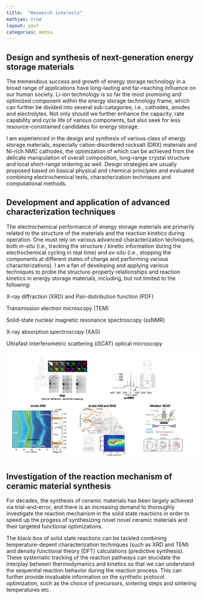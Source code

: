 ```yaml
---
title:  "Research interests"
mathjax: true
layout: post
categories: media
---
```




## Design and synthesis of next-generation energy storage materials

The tremendous success and growth of energy storage technology in a broad range of applications have long-lasting and far-reaching influence on our human society. Li-ion technology is so far the most promising and optimized component within the energy storage technology frame, which can further be divided into several sub-catagories, i.e., cathodes, anodes and electrolytes. Not only should we further enhance the capacity, rate capability and cycle life of various components, but also seek for less resource-constrained candidates for energy storage.

I am experienced in the design and synthesis of various class of energy storage materials, especially cation-disordered rocksalt (DRX) materials and Ni-rich NMC cathodes, the optimization of which can be achieved from the delicate manipulation of overall composition, long-range crystal structure and local short-range ordering as well. Design strategies are usually proposed based on basical physical and chemical principles and evaluated combining electrochemical tests, characterization techniques and computational methods.




## Development and application of advanced characterization techniques

The electrochemical performance of energy storage materials are primarily related to the structure of the materials and the reaction kinetics during operation. One must rely on various advanced characterization techniques, both *in-situ* (i.e., tracking the structure / kinetic information during the electrochemical cycling in real time) and *ex-situ* (i.e., stopping the components at different states of charge and performing various characterizations). I am a fan of developing and applying various techniques to probe the structure-property relationships and reaction kinetics in energy storage materials, including, but not limited to the following:

X-ray diffraction (XRD) and Pair-distribution function (PDF)

Transmission electron microscopy (TEM)

Solid-state nuclear magnetic resonance spectroscopy (ssNMR)

X-ray absorption spectroscopy (XAS)

Ultrafast interferometric scattering (iSCAT) optical microscopy

![Characterization](/characterization.jpg)


## Investigation of the reaction mechanism of ceramic material synthesis

For decades, the synthesis of ceramic materials has been largely achieved via trial-and-error, and there is an increasing demand to thoroughly investigate the reaction mechanism in the solid state reactions in order to speed up the progess of synthesizing novel novel ceramic materials and their targeted functional optimizations.

The black-box of solid state reactions can be tackled combining temperature-depent characterization techniques (such as XRD and TEM) and density functional theory (DFT) calculations (predictive synthesis). These systematic tracking of the reaction pathways can elucidate the interplay between thermodymanics and kinetics so that we can understand the sequential reaction behavior during the reaction process. This can further provide invaluable information on the synthetic protocol optimization, such as the choice of precursors, sintering steps and sintering temperatures etc.


